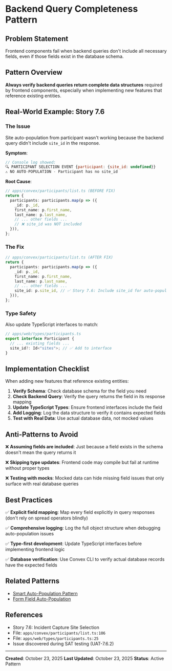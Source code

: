 # Backend Query Completeness Pattern

## Problem Statement
Frontend components fail when backend queries don't include all necessary fields, even if those fields exist in the database schema.

## Pattern Overview
**Always verify backend queries return complete data structures** required by frontend components, especially when implementing new features that reference existing entities.

## Real-World Example: Story 7.6

### The Issue
Site auto-population from participant wasn't working because the backend query didn't include `site_id` in the response.

**Symptom**:
```javascript
// Console log showed:
🔍 PARTICIPANT SELECTION EVENT {participant: {site_id: undefined}}
⚠️ NO AUTO-POPULATION - Participant has no site_id
```

**Root Cause**:
```typescript
// apps/convex/participants/list.ts (BEFORE FIX)
return {
  participants: participants.map(p => ({
    _id: p._id,
    first_name: p.first_name,
    last_name: p.last_name,
    // ... other fields ...
    // ❌ site_id was NOT included
  })),
};
```

### The Fix
```typescript
// apps/convex/participants/list.ts (AFTER FIX)
return {
  participants: participants.map(p => ({
    _id: p._id,
    first_name: p.first_name,
    last_name: p.last_name,
    // ... other fields ...
    site_id: p.site_id, // ✅ Story 7.6: Include site_id for auto-population
  })),
};
```

### Type Safety
Also update TypeScript interfaces to match:
```typescript
// apps/web/types/participants.ts
export interface Participant {
  // ... existing fields ...
  site_id?: Id<"sites">; // ✅ Add to interface
}
```

## Implementation Checklist

When adding new features that reference existing entities:

1. **Verify Schema**: Check database schema for the field you need
2. **Check Backend Query**: Verify the query returns the field in its response mapping
3. **Update TypeScript Types**: Ensure frontend interfaces include the field
4. **Add Logging**: Log the data structure to verify it contains expected fields
5. **Test with Real Data**: Use actual database data, not mocked values

## Anti-Patterns to Avoid

❌ **Assuming fields are included**: Just because a field exists in the schema doesn't mean the query returns it

❌ **Skipping type updates**: Frontend code may compile but fail at runtime without proper types

❌ **Testing with mocks**: Mocked data can hide missing field issues that only surface with real database queries

## Best Practices

✅ **Explicit field mapping**: Map every field explicitly in query responses (don't rely on spread operators blindly)

✅ **Comprehensive logging**: Log the full object structure when debugging auto-population issues

✅ **Type-first development**: Update TypeScript interfaces before implementing frontend logic

✅ **Database verification**: Use Convex CLI to verify actual database records have the expected fields

## Related Patterns
- [Smart Auto-Population Pattern](./smart-auto-population-pattern.md)
- [Form Field Auto-Population](./form-field-auto-population.md)

## References
- Story 7.6: Incident Capture Site Selection
- File: `apps/convex/participants/list.ts:106`
- File: `apps/web/types/participants.ts:25`
- Issue discovered during SAT testing (UAT-7.6.2)

---
**Created**: October 23, 2025
**Last Updated**: October 23, 2025
**Status**: Active Pattern
